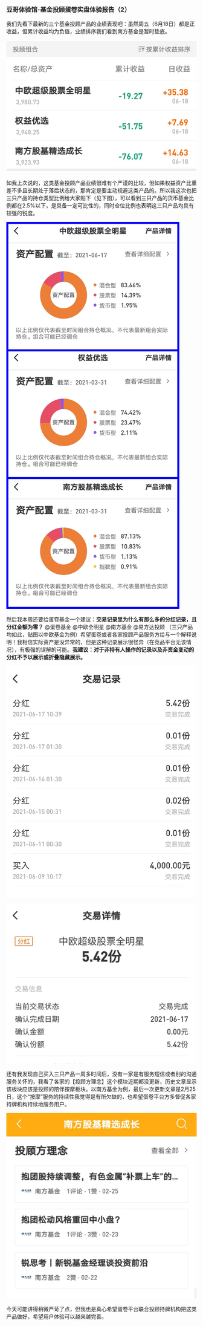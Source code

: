 ### 豆哥体验馆-基金投顾蛋卷实盘体验报告（2）

我们先看下最新的三个基金投顾产品的业绩表现吧：虽然周五（6月18日）都是正收益，但累计收益均为负值，业绩排序我们看到南方基金是暂时垫底。

![本周业绩](../img/jjtg-cp2-1.jpg)

如我上次说的，这类基金投顾产品业绩很难有个严谨的比较，但如果权益资产比重差不多且长期处于落后状态的，那肯定是要主动规避这类产品的。所以我这次也把三只产品的持仓类型比例给大家贴下（见下图），可以看到三只产品的货币基金比例都在2.5%以下，是具备一定可比性的，同时仓位比例也表明这三只产品均具有较强的锐度。

![持仓](../img/jjtg-cp2-2.jpg)

然后我本周还要给蛋卷基金一个建议：**交易记录里为什么有那么多的分红记录，且分红金额为零？** @蛋卷基金     @中欧全明星   @南方基金   @易方达投顾  （三只产品均如此，贴图以中欧基金为例）希望蛋卷或者各家投顾产品服务方给与一个解释说明！我相信实际资产是没异常的，但是这种记录展示很怪异（在竞品平台无该情况），有极强的误解的可能。**我建议：对于非持有人操作的记录以及非资金变动的分红不予以展示或折叠隐藏展示。**

![分红列表](../img/jjtg-cp2-3.jpg)

![分红列表](../img/jjtg-cp2-4.jpg)

还有我发现自己买入三只产品一周多时间后，没有一家是有服务短信或者别的沟通服务关怀的，我看了各家的【投顾方理念】这个模块近期都没更新，历史文章显示该板块应该是投顾的陪伴按摩板块。以南方基金为例，最后一次更新文章是2月25日，这个“按摩”服务的持续性我觉得是有所欠缺的，也希望蛋卷平台方多督促各家持牌机构持续地服务用户。

![按摩](../img/jjtg-cp2-5.jpg)

今天可能讲得稍微严苛了点，但我也是真心希望蛋卷平台联合投顾持牌机构把这类产品做好，希望用户体验可以越来越完善。